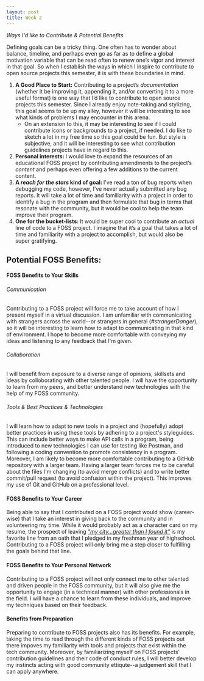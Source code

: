 ```yaml
---
layout: post
title: Week 2
---
```


*Ways I'd like to Contribute & Potential Benefits*

Defining goals can be a tricky thing. One often has to wonder about balance, timeline, and perhaps even go as far as to define a global motivation variable that can be read often to renew one’s vigor and interest in that goal. So when I establish the ways in which I inspire to contribute to open source projects this semester, it is with these boundaries in mind. 
1) <b>A Good Place to Start:</b> Contributing to a project’s *documentation* (whether it be improving it, appending it, and/or converting it to a more useful format) is one way that I’d like to contribute to open source projects this semester. Since I already enjoy note-taking and stylizing, this goal seems to be up my alley, however it will be interesting to see what kinds of problems I may encounter in this arena.
    * On an extension to this, it may be interesting to see if I could contribute icons or backgrounds to a project, if needed. I do like to sketch a lot in my free time so this goal could be fun. But style is subjective, and it will be interesting to see what contribution guidelines projects have in regard to this.
3) <b>Personal interests: </b> I would love to expand the resources of an educational FOSS project by contributing amendments to the project’s *content* and perhaps even offering a few additions to the current content. 
4) <b>A *reach for the stars* kind of goal: </b> I’ve read a ton of bug reports when debugging my code, however, I’ve never actually submitted any bug reports. It will take a lot of time and familiarity with a project in order to identify a bug in the program and then formulate that bug in terms that resonate with the community, but it would be cool to help the team improve their program. 
5) <b>One for the bucket-lists: </b> It would be super cool to contribute an *actual* line of code to a FOSS project. I imagine that it’s a goal that takes a lot of time and familiarity with a project to accomplish, but would also be super gratifying.

## Potential FOSS Benefits:

#### FOSS Benefits to Your Skills
###### Communication
Contributing to a FOSS project will force me to take account of how I present myself in a virtual discussion. I am unfamiliar with communicating with strangers across the world--or strangers in general (*#strangerDanger*), so it will be interesting to learn how to adapt to communicating in that kind of environment. I hope to become more comfortable with conveying my ideas and listening to any feedback that I'm given. 

###### Collaboration
I will benefit from exposure to a diverse range of opinions, skillsets and ideas by colloborating with other talented people. I will have the opportunity to learn from my peers, and better understand new technologies with the help of my FOSS community.

###### Tools & Best Practices & Technologies
I will learn how to adapt to new tools in a project and (hopefully) adopt better practices in using these tools by adhering to a project's styleguides. This can include better ways to make API calls in a program, being introduced to new technologies I can use for testing like Postman, and following a coding convention to promote consistency in a program. 
Moreover, I am likely to become more comfortable contributing to a GitHub repository with a larger team. Having a larger team forces me to be careful about the files I'm changing (to avoid merge conflicts) and to write better commit/pull request (to avoid confusion within the project). This improves my use of Git and GitHub on a professional level. 

#### FOSS Benefits to Your Career
Being able to say that I contributed on a FOSS project would show (career-wise) that I take an interest in giving back to the community and in volunteering my time. While it would probably act as a character card on my resume, the prospect of leaving [*"my city...greater than I found it”*](https://www.thhs.qc.edu/apps/pages/index.jsp?uREC_ID=1268734&type=d&pREC_ID=1485492) is my favorite line from an oath that I pledged in my freshman year of highschool. Contributing to a FOSS project will only bring me a step closer to fulfilling the goals behind that line.

#### FOSS Benefits to Your Personal Network
Contributing to a FOSS project will not only connect me to other talented and driven people in the FOSS community, but it will also give me the opportunity to engage (in a technical manner) with other professionals in the field. I will have a chance to learn from these individuals, and improve my techniques based on their feedback.

#### Benefits from Preparation
Preparing to contribute to FOSS projects also has its benefits. For example, taking the time to read through the different kinds of FOSS projects out there impoves my familiarity with tools and projects that exist within the tech community. Moreover, by familiarizing myself on FOSS projects' contribution guidelines and their code of conduct rules, I will better develop my instincts acting with good community ettiqute--a judgement skill that I can apply anywhere. 